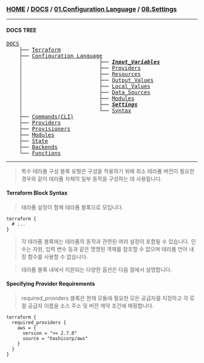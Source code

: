### [HOME](https://github.com/YGCHO-repo/Terraform/blob/main/README.md) / [DOCS](https://github.com/YGCHO-repo/Terraform/blob/main/DOCS/README.md) / [01.Configuration Language](https://github.com/YGCHO-repo/Terraform/blob/main/DOCS/01_Configuration_Language/README.md) / [08.Settings](https://github.com/YGCHO-repo/Terraform/blob/main/DOCS/01_Configuration_Language/07_Settings/README.md)

---

#### DOCS TREE

<pre>
<a href = "https://github.com/YGCHO-repo/Terraform/blob/main/DOCS/README.md">DOCS</a>
    ├── <a href = "https://github.com/YGCHO-repo/Terraform/blob/main/DOCS/00_Terraform/README.md">Terraform</a>
    ├── <a href = "https://github.com/YGCHO-repo/Terraform/blob/main/DOCS/01_Configuration_Language/README.md">Configuration Language</a>
    │                        ├── <i><b><a href = "https://github.com/YGCHO-repo/Terraform/blob/main/DOCS/01_Configuration_Language/01_Input_Variables/README.md">Input_Variables</a></b></i>
    │                        ├── <a href = "https://github.com/YGCHO-repo/Terraform/blob/main/DOCS/01_Configuration_Language/02_Providers/README.md">Providers</a>
    │                        ├── <a href = "https://github.com/YGCHO-repo/Terraform/blob/main/DOCS/01_Configuration_Language/03_Resources/README.md">Resources</a>
    │                        ├── <a href = "https://github.com/YGCHO-repo/Terraform/blob/main/DOCS/01_Configuration_Language/04_Output_Values/README.md">Output_Values</a>
    │                        ├── <a href = "https://github.com/YGCHO-repo/Terraform/blob/main/DOCS/01_Configuration_Language/05_Local_Values/README.md">Local_Values</a>
    │                        ├── <a href = "https://github.com/YGCHO-repo/Terraform/blob/main/DOCS/01_Configuration_Language/06_Data_Sources/README.md">Data_Sources</a>
    │                        ├── <a href = "https://github.com/YGCHO-repo/Terraform/blob/main/DOCS/01_Configuration_Language/07_Modules/README.md">Modules</a>
    │                        ├── <i><b><a href = "https://github.com/YGCHO-repo/Terraform/blob/main/DOCS/01_Configuration_Language/08_Settings/README.md">Settings</a></b></i>
    │                        └── <a href = "https://github.com/YGCHO-repo/Terraform/blob/main/DOCS/01_Configuration_Language/09_Syntax/README.md">Syntax</a>
    ├── <a href = "https://github.com/YGCHO-repo/Terraform/blob/main/DOCS/02_Commands(CLI)/README.md">Commands(CLI)</a>
    ├── <a href = "https://github.com/YGCHO-repo/Terraform/blob/main/DOCS/03_Providers/README.md">Providers</a>
    ├── <a href = "https://github.com/YGCHO-repo/Terraform/blob/main/DOCS/04_Provisioners/README.md">Provisioners</a>
    ├── <a href = "https://github.com/YGCHO-repo/Terraform/blob/main/DOCS/05_Modules/README.md">Modules</a>
    ├── <a href = "https://github.com/YGCHO-repo/Terraform/blob/main/DOCS/06_State/README.md">State</a>
    ├── <a href = "https://github.com/YGCHO-repo/Terraform/blob/main/DOCS/07_Backends/README.md">Backends</a>
    └── <a href = "https://github.com/YGCHO-repo/Terraform/blob/main/DOCS/08_Functions/README.md">Functions</a>
</pre>

---

> 특수 테라폼 구성 블록 유형은 구성을 적용하기 위해 최소 테라폼 버전이 필요한 경우와 같이 테라폼 자체의 일부 동작을 구성하는 데 사용됩니다.

#### Terraform Block Syntax

> 테라폼 설정이 함께 테라폼 블록으로 모입니다.

```
terraform {
  # ...
}
```

> 각 테라폼 블록에는 테라폼의 동작과 관련된 여러 설정이 포함될 수 있습니다. 인수는 자원, 입력 변수 등과 같은 명명된 객체를 참조할 수 없으며 테라폼 언어 내장 함수를 사용할 수 없습니다.

> 테라폼 블록 내에서 지원되는 다양한 옵션은 다음 절에서 설명합니다.

#### Specifying Provider Requirements

> required_providers 블록은 현재 모듈에 필요한 모든 공급자를 지정하고 각 로컬 공급자 이름을 소스 주소 및 버전 제약 조건에 매핑합니다.

```
terraform {
  required_providers {
    aws = {
      version = ">= 2.7.0"
      source = "hashicorp/aws"
    }
  }
}
```

